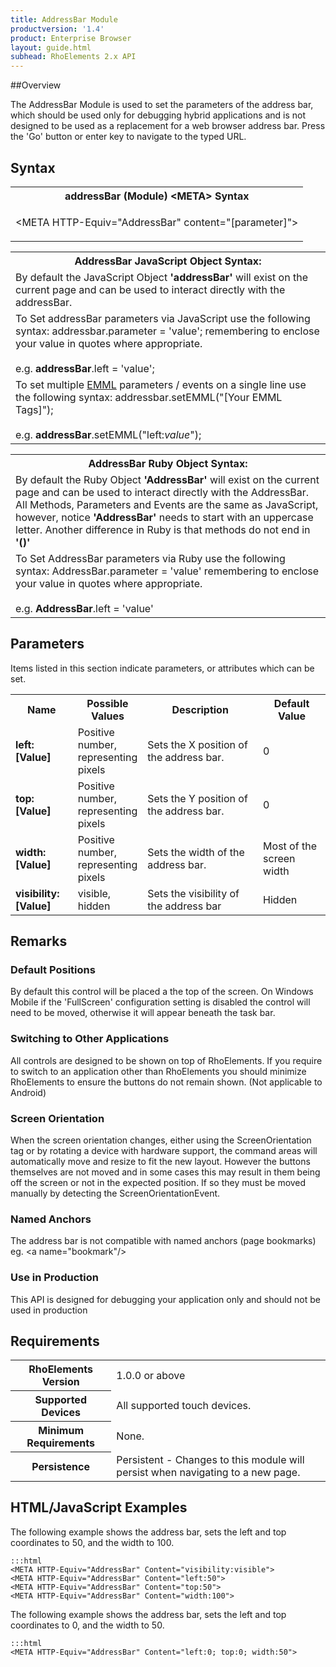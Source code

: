 ```yaml
---
title: AddressBar Module
productversion: '1.4'
product: Enterprise Browser
layout: guide.html
subhead: RhoElements 2.x API
---
```


##Overview

The AddressBar Module is used to set the parameters of the address bar, which should be used only for debugging hybrid applications and is not designed to be used as a replacement for a web browser address bar. Press the 'Go' button or enter key to navigate to the typed URL.

## Syntax
<table class="re-table">
	<tr>
		<th class="tableHeading">addressBar (Module) &lt;META&gt; Syntax</th>
	</tr>
	<tr>
		<td class="clsSyntaxCells clsOddRow"><p>&lt;META HTTP-Equiv="AddressBar" content="[parameter]"&gt;</p></td>
	</tr>
</table>

<table class="re-table">
	<tr>
		<th class="tableHeading">AddressBar JavaScript Object Syntax:</th>
	</tr>
	<tr>
		<td class="clsSyntaxCells clsOddRow">
			By default the JavaScript Object <b>'addressBar'</b> will exist on the current page and can be used to interact directly with the addressBar.
		</td>
	</tr>
	<tr>
		<td class="clsSyntaxCells clsEvenRow">
			To Set addressBar parameters via JavaScript use the following syntax: addressbar.parameter = 'value'; remembering to enclose your value in quotes where appropriate.
			<br/><br/>
			e.g. <b>addressBar</b>.left = 'value';
		</td>
	</tr>
	<tr>
		<td class="clsSyntaxCells clsOddRow">
			To set multiple <a href="/rhoelements/EMMLOverview">EMML</a> parameters / events on a single line use the following syntax: addressbar.setEMML("[Your EMML Tags]");
			<br/><br/>
			e.g. <b>addressBar</b>.setEMML("left:<i>value</i>");
		</td>
	</tr>
</table>

<table class="re-table">
	<tr>
		<th class="tableHeading">AddressBar Ruby Object Syntax:</th>
	</tr>
	<tr>
		<td class="clsSyntaxCells clsOddRow">
			By default the Ruby Object <b>'AddressBar'</b> will exist on the current page and can be used to interact directly with the AddressBar. All Methods, Parameters and Events are the same as JavaScript, however, notice <b>'AddressBar'</b> needs to start with an uppercase letter. Another difference in Ruby is that methods do not end in <b>'()'</b>
		</td>
	</tr>
	<tr>
		<td class="clsSyntaxCells clsEvenRow">
			To Set AddressBar parameters via Ruby use the following syntax: AddressBar.parameter = 'value' remembering to enclose your value in quotes where appropriate.
			<br/><br/>
			e.g. <b>AddressBar</b>.left = 'value'
		</td>
	</tr>
</table>

## Parameters
Items listed in this section indicate parameters, or attributes which can be set.

<table class="re-table"><col width="20%"/><col width="20%"/><col width="38%"/><col width="22%"/>
	<tr>
		<th class="tableHeading">Name</th>
		<th class="tableHeading">Possible Values</th>
		<th class="tableHeading">Description</th>
		<th class="tableHeading">Default Value</th>
	</tr>
	<tr>
		<td class="clsSyntaxCells clsOddRow"><b>left:[Value]</b></td>
		<td class="clsSyntaxCells clsOddRow">Positive number, representing pixels</td>
		<td class="clsSyntaxCells clsOddRow">Sets the X position of the address bar.</td>
		<td class="clsSyntaxCells clsOddRow">0</td></tr><tr><td class="clsSyntaxCells clsEvenRow"><b>top:[Value]</b></td>
		<td class="clsSyntaxCells clsEvenRow">Positive number, representing pixels</td>
		<td class="clsSyntaxCells clsEvenRow">Sets the Y position of the address bar.</td>
		<td class="clsSyntaxCells clsEvenRow">0</td></tr><tr><td class="clsSyntaxCells clsOddRow"><b>width:[Value]</b></td>
		<td class="clsSyntaxCells clsOddRow">Positive number, representing pixels</td>
		<td class="clsSyntaxCells clsOddRow">Sets the width of the address bar.</td>
		<td class="clsSyntaxCells clsOddRow">Most of the screen width</td>
	</tr>
	<tr>
		<td class="clsSyntaxCells clsEvenRow"><b>visibility:[Value]</b></td>
		<td class="clsSyntaxCells clsEvenRow">visible, hidden</td>
		<td class="clsSyntaxCells clsEvenRow">Sets the visibility of the address bar</td>
		<td class="clsSyntaxCells clsEvenRow">Hidden</td>
	</tr>
</table>

## Remarks
### Default Positions
By default this control will be placed a the top of the screen. On Windows Mobile if the 'FullScreen' configuration setting is disabled the control will need to be moved, otherwise it will appear beneath the task bar.

### Switching to Other Applications
All controls are designed to be shown on top of RhoElements. If you require to switch to an application other than RhoElements you should minimize RhoElements to ensure the buttons do not remain shown. (Not applicable to Android)

### Screen Orientation
When the screen orientation changes, either using the ScreenOrientation tag or by rotating a device with hardware support, the command areas will automatically move and resize to fit the new layout. However the buttons themselves are not moved and in some cases this may result in them being off the screen or not in the expected position. If so they must be moved manually by detecting the ScreenOrientationEvent.

### Named Anchors
The address bar is not compatible with named anchors (page bookmarks) eg. &lt;a name="bookmark"/&gt;

### Use in Production
This API is designed for debugging your application only and should not be used in production

## Requirements

<table class="re-table">
	<tr>
		<th class="tableHeading">RhoElements Version</th>
		<td class="clsSyntaxCell clsEvenRow">1.0.0 or above</td>
	</tr>
	<tr>
		<th class="tableHeading">Supported Devices</th>
		<td class="clsSyntaxCell clsOddRow">All supported touch devices.</td>
	</tr>
	<tr>
		<th class="tableHeading">Minimum Requirements</th>
		<td class="clsSyntaxCell clsOddRow">None.</td>
	</tr>
	<tr>
		<th class="tableHeading">Persistence</th>
		<td class="clsSyntaxCell clsEvenRow">Persistent - Changes to this module will persist when navigating to a new page.</td>
	</tr>
</table>

## HTML/JavaScript Examples
The following example shows the address bar, sets the left and top coordinates to 50, and the width to 100.

	:::html
	<META HTTP-Equiv="AddressBar" Content="visibility:visible">
	<META HTTP-Equiv="AddressBar" Content="left:50">
	<META HTTP-Equiv="AddressBar" Content="top:50">
	<META HTTP-Equiv="AddressBar" Content="width:100">

The following example shows the address bar, sets the left and top coordinates to 0, and the width to 50.

	:::html
	<META HTTP-Equiv="AddressBar" Content="left:0; top:0; width:50">


